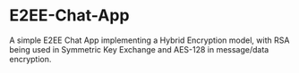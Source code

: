 # E2EE-Chat-App
A simple E2EE Chat App implementing a Hybrid Encryption model, with RSA being used in Symmetric Key Exchange and AES-128 in message/data encryption.
